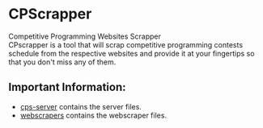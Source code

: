 # CPScrapper
Competitive Programming Websites Scrapper    
CPscrapper is a tool that will scrap competitive programming contests schedule from the respective websites and provide it at your fingertips so that you don't miss any of them.

Important Information:
----------------------------------------------------------------------------------------------------------------------------------------------------------------------------------

* [cps-server](https://github.com/Kushagra0426/CPScrapper/tree/main/cps-server) contains the server files.
* [webscrapers](https://github.com/Kushagra0426/CPScrapper/tree/main/webscrapers) contains the webscraper files.

